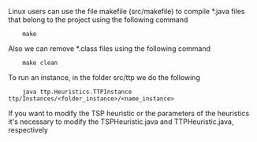 Linux users can use the file makefile (src/makefile) to compile \*.java files that belong to the project using the following command

		make

Also we can remove \*.class files using the following command

		make clean

To run an instance, in the folder src/ttp we do the following

		java ttp.Heuristics.TTPInstance ttp/Instances/<folder_instance>/<name_instance>

If you want to modify the TSP heuristic or the parameters of the heuristics it's necessary to modify the TSPHeuristic.java and TTPHeuristic.java, respectively
